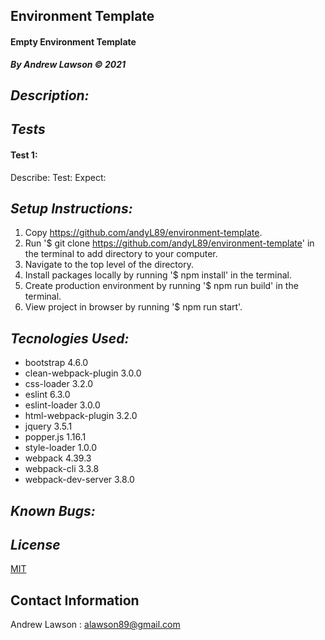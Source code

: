 ## Environment Template
#### Empty Environment Template
***By Andrew Lawson © 2021***

## *Description:*


## *Tests*
#### Test 1:
Describe: 
Test: 
Expect: 


## *Setup Instructions:*

1. Copy https://github.com/andyL89/environment-template.
2. Run '$ git clone https://github.com/andyL89/environment-template' in the terminal to add directory to your computer.
3. Navigate to the top level of the directory.
4. Install packages locally by running '$ npm install' in the terminal.
5. Create production environment by running '$ npm run build' in the terminal.
5. View project in browser by running '$ npm run start'.

## *Tecnologies Used:*
* bootstrap 4.6.0
* clean-webpack-plugin 3.0.0
* css-loader 3.2.0
* eslint 6.3.0
* eslint-loader 3.0.0
* html-webpack-plugin 3.2.0
* jquery 3.5.1
* popper.js 1.16.1
* style-loader 1.0.0
* webpack 4.39.3
* webpack-cli 3.3.8
* webpack-dev-server 3.8.0


## *Known Bugs:*




## *License*

[MIT](LICENSE.txt)

## Contact Information

Andrew Lawson : alawson89@gmail.com